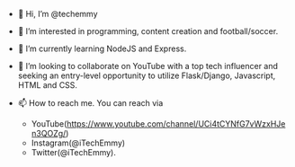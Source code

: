 - 👋 Hi, I’m @techemmy

- 👀 I’m interested in programming, content creation and football/soccer.
- 🌱 I’m currently learning NodeJS and Express.
- 💞️ I’m looking to collaborate on YouTube with a top tech influencer and seeking an entry-level opportunity to utilize Flask/Django, Javascript, HTML and CSS.

- 📫 How to reach me. You can reach via 
  - YouTube(https://www.youtube.com/channel/UCi4tCYNfG7vWzxHJen3QOZg/)
  - Instagram(@iTechEmmy)
  - Twitter(@iTechEmmy).

<!---
techemmy/techemmy is a ✨ special ✨ repository because its `README.md` (this file) appears on your GitHub profile.
You can click the Preview link to take a look at your changes.
--->
